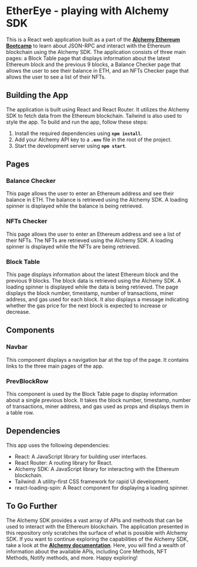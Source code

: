 # EtherEye - playing with Alchemy SDK

This is a React web application built as a part of the **[Alchemy Ethereum Bootcamp](https://docs.alchemy.com/reference/api-overview)** to learn about JSON-RPC and interact with the Ethereum blockchain using the Alchemy SDK. The application consists of three main pages: a Block Table page that displays information about the latest Ethereum block and the previous 9 blocks, a Balance Checker page that allows the user to see their balance in ETH, and an NFTs Checker page that allows the user to see a list of their NFTs.

## **Building the App**

The application is built using React and React Router. It utilizes the Alchemy SDK to fetch data from the Ethereum blockchain. Tailwind is also used to style the app. To build and run the app, follow these steps:

1. Install the required dependencies using **`npm install`**.
2. Add your Alchemy API key to a **`.env`** file in the root of the project.
3. Start the development server using **`npm start`**.

## **Pages**

### **Balance Checker**

This page allows the user to enter an Ethereum address and see their balance in ETH. The balance is retrieved using the Alchemy SDK. A loading spinner is displayed while the balance is being retrieved.

### **NFTs Checker**

This page allows the user to enter an Ethereum address and see a list of their NFTs. The NFTs are retrieved using the Alchemy SDK. A loading spinner is displayed while the NFTs are being retrieved.

### **Block Table**

This page displays information about the latest Ethereum block and the previous 9 blocks. The block data is retrieved using the Alchemy SDK. A loading spinner is displayed while the data is being retrieved. The page displays the block number, timestamp, number of transactions, miner address, and gas used for each block. It also displays a message indicating whether the gas price for the next block is expected to increase or decrease.

## **Components**

### **Navbar**

This component displays a navigation bar at the top of the page. It contains links to the three main pages of the app.

### **PrevBlockRow**

This component is used by the Block Table page to display information about a single previous block. It takes the block number, timestamp, number of transactions, miner address, and gas used as props and displays them in a table row.

## **Dependencies**

This app uses the following dependencies:

- React: A JavaScript library for building user interfaces.
- React Router: A routing library for React.
- Alchemy SDK: A JavaScript library for interacting with the Ethereum blockchain.
- Tailwind: A utility-first CSS framework for rapid UI development.
- react-loading-spin: A React component for displaying a loading spinner.

## **To Go Further**

The Alchemy SDK provides a vast array of APIs and methods that can be used to interact with the Ethereum blockchain. The application presented in this repository only scratches the surface of what is possible with Alchemy SDK. If you want to continue exploring the capabilities of the Alchemy SDK, take a look at the **[Alchemy documentation](https://docs.alchemy.com/reference/api-overview)**. Here, you will find a wealth of information about the available APIs, including Core Methods, NFT Methods, Notify methods, and more. Happy exploring!
